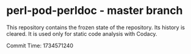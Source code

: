 # perl-pod-perldoc - master branch

This repository contains the frozen state of the repository.
Its history is cleared. It is used only for static code
analysis with Codacy.

Commit Time: 1734571240